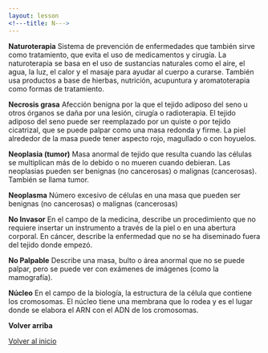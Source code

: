 ```yaml
---
layout: lesson
<!---title: N--->
---
```


<a name="top"></a>

**Naturoterapia** 
Sistema de prevención de enfermedades que también sirve como tratamiento, que evita el uso de medicamentos y cirugía. La naturoterapia se basa en el uso de sustancias naturales como el aire, el agua, la luz, el calor y el masaje para ayudar al cuerpo a curarse. También usa productos a base de hierbas, nutrición, acupuntura y aromatoterapia como formas de tratamiento.

**Necrosis grasa** 
Afección benigna por la que el tejido adiposo del seno u otros órganos se daña por una lesión, cirugía o radioterapia. El tejido adiposo del seno puede ser reemplazado por un quiste o por tejido cicatrizal, que se puede palpar como una masa redonda y firme. La piel alrededor de la masa puede tener aspecto rojo, magullado o con hoyuelos.

**Neoplasia (tumor)** 
Masa anormal de tejido que resulta cuando las células se multiplican más de lo debido o no mueren cuando debieran. Las neoplasias pueden ser benignas (no cancerosas) o malignas (cancerosas). También se llama tumor.

**Neoplasma**
Número excesivo de células en una masa que pueden ser benignas (no cancerosas) o malignas (cancerosas)

**No Invasor**
En el campo de la medicina, describe un procedimiento que no requiere insertar un instrumento a través de la piel o en una abertura corporal. En cáncer, describe la enfermedad que no se ha diseminado fuera del tejido donde empezó.

**No Palpable**
Describe una masa, bulto o área anormal que no se puede palpar, pero se puede ver con exámenes de imágenes (como la mamografía).

**Núcleo**
En el campo de la biología, la estructura de la célula que contiene los cromosomas. El núcleo tiene una membrana que lo rodea y es el lugar donde se elabora el ARN con el ADN de los cromosomas.

**Volver arriba** 
<!--a href="#top">Volver arriba</a-->
<a href="https://scnslabutsa.github.io/myhthelperEduContent/Glossarysp/index.html">Volver al inicio</a>

